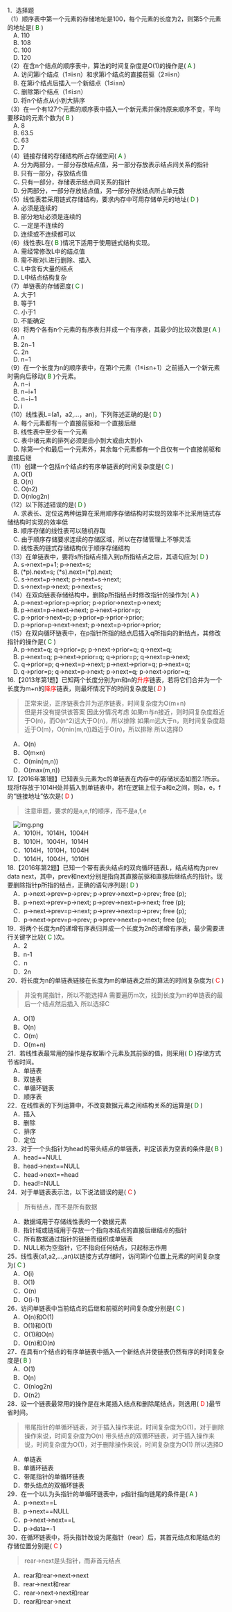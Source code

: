 1．选择题  
（1）顺序表中第一个元素的存储地址是100，每个元素的长度为2，则第5个元素的地址是(<font color=green> B </font>)  
&emsp;A. 110  
&emsp;B. 108  
&emsp;C. 100  
&emsp;D. 120  
（2）在含n个结点的顺序表中，算法的时间复杂度是O(1)的操作是(<font color=green> A </font>)  
&emsp;A. 访问第i个结点（1≤i≤n）和求第i个结点的直接前驱（2≤i≤n）  
&emsp;B. 在第i个结点后插入一个新结点（1≤i≤n）  
&emsp;C. 删除第i个结点（1≤i≤n）  
&emsp;D. 将n个结点从小到大排序  
（3）在一个有127个元素的顺序表中插入一个新元素并保持原来顺序不变，平均要移动的元素个数为(<font color=green> B </font>)  
&emsp;A. 8  
&emsp;B. 63.5  
&emsp;C. 63   
&emsp;D. 7  
（4）链接存储的存储结构所占存储空间(<font color=green> A </font>)  
&emsp;A. 分为两部分，一部分存放结点值，另一部分存放表示结点间关系的指针  
&emsp;B. 只有一部分，存放结点值  
&emsp;C. 只有一部分，存储表示结点间关系的指针  
&emsp;D. 分两部分，一部分存放结点值，另一部分存放结点所占单元数  
（5）线性表若采用链式存储结构，要求内存中可用存储单元的地址(<font color=green> D </font>)  
&emsp;A. 必须是连续的  
&emsp;B. 部分地址必须是连续的   
&emsp;C. 一定是不连续的  
&emsp;D. 连续或不连续都可以  
（6）线性表L在(<font color=green> B </font>)情况下适用于使用链式结构实现。  
&emsp;A. 需经常修改L中的结点值  
&emsp;B. 需不断对L进行删除、插入  
&emsp;C. L中含有大量的结点  
&emsp;D. L中结点结构复杂  
（7）单链表的存储密度(<font color=green> C </font>)  
&emsp;A. 大于1  
&emsp;B. 等于1  
&emsp;C. 小于1  
&emsp;D. 不能确定  
（8）将两个各有n个元素的有序表归并成一个有序表，其最少的比较次数是(<font color=green> A </font>)  
&emsp;A. n  
&emsp;B. 2n−1  
&emsp;C. 2n  
&emsp;D. n−1  
（9）在一个长度为n的顺序表中，在第i个元素（1≤i≤n+1）之前插入一个新元素时需向后移动(<font color=green> B </font>)个元素。  
&emsp;A. n−i  
&emsp;B. n−i+1   
&emsp;C. n−i−1  
&emsp;D. i  
（10）线性表L=(a1，a2,…，an)，下列陈述正确的是(<font color=green> D </font>)  
&emsp;A. 每个元素都有一个直接前驱和一个直接后继   
&emsp;B. 线性表中至少有一个元素   
&emsp;C. 表中诸元素的排列必须是由小到大或由大到小   
&emsp;D. 除第一个和最后一个元素外，其余每个元素都有一个且仅有一个直接前驱和直接后继  
（11）创建一个包括n个结点的有序单链表的时间复杂度是(<font color=green> C </font>)  
&emsp;A. O(1)  
&emsp;B. O(n)  
&emsp;C. O(n2)  
&emsp;D. O(nlog2n)  
（12）以下陈述错误的是(<font color=green> D </font>)  
&emsp;A. 求表长、定位这两种运算在采用顺序存储结构时实现的效率不比采用链式存储结构时实现的效率低  
&emsp;B. 顺序存储的线性表可以随机存取  
&emsp;C. 由于顺序存储要求连续的存储区域，所以在存储管理上不够灵活  
&emsp;D. 线性表的链式存储结构优于顺序存储结构  
（13）在单链表中，要将s所指结点插入到p所指结点之后，其语句应为(<font color=green> D </font>)  
&emsp;A. s->next=p+1; p->next=s;  
&emsp;B. (*p).next=s; (*s).next=(*p).next;  
&emsp;C. s->next=p->next; p->next=s->next;  
&emsp;D. s->next=p->next; p->next=s;  
（14）在双向链表存储结构中，删除p所指结点时修改指针的操作为(<font color=green> A </font>)  
&emsp;A. p->next->prior=p->prior; p->prior->next=p->next;  
&emsp;B. p->next=p->next->next; p->next->prior=p;  
&emsp;C. p->prior->next=p; p->prior=p->prior->prior;  
&emsp;D. p->prior=p->next->next; p->next=p->prior->prior;  
（15）在双向循环链表中，在p指针所指的结点后插入q所指向的新结点，其修改指针的操作是(<font color=green> C </font>)   
&emsp;A. p->next=q; q->prior=p; p->next->prior=q; q->next=q;  
&emsp;B. p->next=q; p->next->prior=q; q->prior=p; q->next=p->next;  
&emsp;C. q->prior=p; q->next=p->next; p->next->prior=q; p->next=q;  
&emsp;D. q->prior=p; q->next=p->next; p->next=q; p->next->prior=q;  
16.【2013年第1题】已知两个长度分别为m和n的<font color=red>升序</font>链表，若将它们合并为一个长度为m+n的<font color=red>降序</font>链表，则最坏情况下的时间复杂度是(<font color=red> <em>D</em> </font>)  
> 正常来说，正序链表合并为逆序链表，时间复杂度为O(m+n)  
> 但是并没有提供该答案
> 因此分情况考虑
> 如果m与n接近，则时间复杂度趋近于O(n)，而O(n^2)远大于O(n)，所以排除
> 如果m远大于n，则时间复杂度趋近于O(m)，O(min(m,n))趋近于O(n)，所以排除
> 所以选择D

&emsp;A．O(n)  
&emsp;B．O(m×n)  
&emsp;C．O(min(m,n))  
&emsp;D．O(max(m,n))  
17.【2016年第1题】已知表头元素为c的单链表在内存中的存储状态如图2.1所示。现将f存放于1014H处并插入到单链表中，若f在逻辑上位于a和e之间，则a，e，f的“链接地址”依次是(<font color=red> D </font>)  
> 注意审题，要求的是a,e,f的顺序，而不是a,f,e

&emsp;![img.png](img.png)  
&emsp;A．1010H，1014H，1004H  
&emsp;B．1010H，1004H，1014H  
&emsp;C．1014H，1010H，1004H  
&emsp;D．1014H，1004H，1010H  
18.【2016年第2题】已知一个带有表头结点的双向循环链表L，结点结构为prev data next，其中，prev和next分别是指向其直接前驱和直接后继结点的指针。现要删除指针p所指的结点，正确的语句序列是(<font color=green> D </font>)  
&emsp;A．p->next->prev=p->prev; p->prev->next=p->prev; free (p);  
&emsp;B．p->next->prev=p->next; p->prev->next=p->next; free (p);  
&emsp;C．p->next->prev=p->next; p->prev->next=p->prev; free (p);  
&emsp;D．p->next->prev=p->prev; p->prev->next=p->next; free (p);  
19．将两个长度为n的递增有序表归并成一个长度为2n的递增有序表，最少需要进行关键字比较(<font color=green> C </font>)次。  
&emsp;A．2  
&emsp;B．n-1  
&emsp;C．n  
&emsp;D．2n  
20．将长度为n的单链表链接在长度为m的单链表之后的算法的时间复杂度为(<font color=red> C </font>)  
> 并没有尾指针，所以不能选择A
> 需要遍历m次，找到长度为m的单链表的最后一个结点然后插入
> 所以选择C

&emsp;A．O(1)  
&emsp;B．O(n)  
&emsp;C．O(m)  
&emsp;D．O(m+n)  
21．若线性表最常用的操作是存取第i个元素及其前驱的值，则采用(<font color=green> D </font>)存储方式节省时间。  
&emsp;A．单链表  
&emsp;B．双链表  
&emsp;C．单循环链表  
&emsp;D．顺序表  
22．在线性表的下列运算中，不改变数据元素之间结构关系的运算是(<font color=green> D </font>)  
&emsp;A．插入  
&emsp;B．删除  
&emsp;C．排序  
&emsp;D．定位  
23．对于一个头指针为head的带头结点的单链表，判定该表为空表的条件是(<font color=green> B </font>)  
&emsp;A．head==NULL  
&emsp;B．head->next==NULL  
&emsp;C．head->next==head  
&emsp;D．head!=NULL  
24．对于单链表表示法，以下说法错误的是(<font color=red> C </font>)  
> 所有结点，而不是所有数据

&emsp;A．数据域用于存储线性表的一个数据元素  
&emsp;B．指针域或链域用于存放一个指向本结点的直接后继结点的指针  
&emsp;C．所有数据通过指针的链接而组织成单链表  
&emsp;D．NULL称为空指针，它不指向任何结点，只起标志作用  
25．线性表(a1,a2,…,an)以链接方式存储时，访问第i个位置上元素的时间复杂度为(<font color=green> C </font>)  
&emsp;A．O(i)  
&emsp;B．O(1)  
&emsp;C．O(n)  
&emsp;D．O(i-1)  
26．访问单链表中当前结点的后继和前驱的时间复杂度分别是(<font color=green> C </font>)  
&emsp;A．O(n)和O(1)  
&emsp;B．O(1)和O(1)  
&emsp;C．O(1)和O(n)  
&emsp;D．O(n)和O(n)  
27．在具有n个结点的有序单链表中插入一个新结点并使链表仍然有序的时间复杂度是(<font color=green> B </font>)  
&emsp;A．O(1)  
&emsp;B．O(n)  
&emsp;C．O(nlog2n)  
&emsp;D．O(n2)  
28．设一个链表最常用的操作是在末尾插入结点和删除尾结点，则选用(<font color=red> D </font>)最节省时间。  
> 带尾指针的单循环链表，对于插入操作来说，时间复杂度为O(1)，对于删除操作来说，时间复杂度为O(n)
> 带头结点的双循环链表，对于插入操作来说，时间复杂度为O(1)，对于删除操作来说，时间复杂度为O(1)
> 所以选择D

&emsp;A．单链表  
&emsp;B．单循环链表  
&emsp;C．带尾指针的单循环链表  
&emsp;D．带头结点的双循环链表  
29．在一个以L为头指针的单循环链表中，p指针指向链尾的条件是(<font color=green> A </font>)  
&emsp;A．p->next==L  
&emsp;B．p->next==NULL  
&emsp;C．p->next->next==L  
&emsp;D．p->data=-1  
30．在循环链表中，将头指针改设为尾指针（rear）后，其首元结点和尾结点的存储位置分别是(<font color=red> C </font>)  
> rear->next是头指针，而非首元结点

&emsp;A．rear和rear->next->next  
&emsp;B．rear->next和rear  
&emsp;C．rear->next->next和rear  
&emsp;D．rear和rear->next  